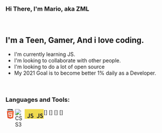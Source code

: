 ### Hi There, I'm Mario, aka ZML

<br>

## I'm a Teen, Gamer, And i love coding.

- I'm currently learning JS.
- I'm looking to collaborate with other people.
- I'm looking to do a lot of open source
- My 2021 Goal is to become better 1% daily as a Developer.

<br>

### Languages and Tools:

[<img align="left" alt="HTML5" width="26px" src="https://raw.githubusercontent.com/github/explore/80688e429a7d4ef2fca1e82350fe8e3517d3494d/topics/html/html.png">]
[<img align="left" alt="CSS3" width="26px" src="https:/raw.githubusercontent.com/github/explore/80688e429a7d4ef2fca1e82350fe8e3517d3494d/topics/css/css.png">]
[<img align="left" alt="JavaScript" width="26px" src="https://raw.githubusercontent.com/github/explore/80688e429a7d4ef2fca1e82350fe8e351d3494d/topics/javascript/javascript.png">]
[<img align="left" alt="JavaScript" width="26px" src="https://raw.githubusercontent.com/github/explore/80688e429a7d4ef2ca1e82350fe8e3517d349d/topics/javascript/javascript.png">]
